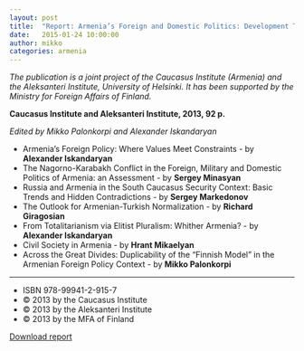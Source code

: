 ```yaml
---
layout: post
title:  "Report: Armenia’s Foreign and Domestic Politics: Development Trends"
date:   2015-01-24 10:00:00
author: mikko
categories: armenia
---
```


*The publication is a joint project of the Caucasus Institute (Armenia) and the Aleksanteri Institute, University of Helsinki. It has been supported by the Ministry for Foreign Affairs of Finland.*

**Caucasus Institute and Aleksanteri Institute, 2013, 92 p.**

*Edited by Mikko Palonkorpi and Alexander Iskandaryan*

- Armenia’s Foreign Policy: Where Values Meet Constraints - by **Alexander Iskandaryan**
- The Nagorno-Karabakh Conflict in the Foreign, Military and Domestic Politics of Armenia: an Assessment - by **Sergey Minasyan**
- Russia and Armenia in the South Caucasus Security Context: Basic Trends and Hidden Contradictions - by **Sergey Markedonov**
- The Outlook for Armenian-Turkish Normalization - by **Richard Giragosian**
- From Totalitarianism via Elitist Pluralism: Whither Armenia? - by **Alexander Iskandaryan**
- Civil Society in Armenia - by **Hrant Mikaelyan**
- Across the Great Divides: Duplicability of the “Finnish Model” in the Armenian Foreign Policy Context - by **Mikko Palonkorpi**

****

- ISBN 978-99941-2-915-7
- &copy; 2013 by the Caucasus Institute
- &copy; 2013 by the Aleksanteri Institute
- &copy; 2013 by the MFA of Finland

[Download report](http://www.helsinki.fi/aleksanteri/english/publications/files/armenias_politics2013.pdf)


[jekyll-gh]: https://github.com/mojombo/jekyll
[jekyll]:    http://jekyllrb.com
